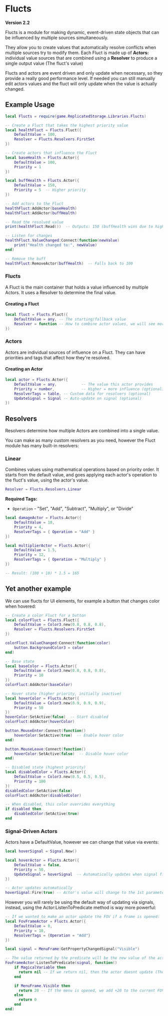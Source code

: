 # Flucts

**Version 2.2**

Flucts is a module for making dynamic, event-driven state objects that can be influenced by multiple sources simultaneously.

They allow you to create values that automatically resolve conflicts when multiple sources try to modify them. Each Fluct is made up of **Actors:** individual value sources that are combined using a **Resolver** to produce a single output value (The fluct's value)

Flucts and actors are event driven and only update when necessary, so they provide a really good performance level. If needed you can still manually edit actors values and the fluct will only update when the value is actually changed.

## Example Usage

```lua
local Flucts = require(game.ReplicatedStorage.Libraries.Flucts)

-- Create a Fluct that takes the highest priority value
local healthFluct = Flucts.Fluct({
    DefaultValue = 100,
    Resolver = Flucts.Resolvers.FirstSet
})

-- Create actors that influence the Fluct
local baseHealth = Flucts.Actor({
    DefaultValue = 100,
    Priority = 1
})

local buffHealth = Flucts.Actor({
    DefaultValue = 150,
    Priority = 5  -- Higher priority
})

-- Add actors to the Fluct
healthFluct:AddActor(baseHealth)
healthFluct:AddActor(buffHealth)

-- Read the resolved value
print(healthFluct:Read())  -- Outputs: 150 (buffHealth wins due to higher priority)

-- Listen for changes
healthFluct.ValueChanged:Connect(function(newValue)
    print("Health changed to:", newValue)
end)

-- Remove the buff
healthFluct:RemoveActor(buffHealth)  -- Falls back to 100
```

### Flucts

A Fluct is the main container that holds a value influenced by multiple Actors. It uses a Resolver to determine the final value.

#### Creating a Fluct

```lua
local fluct = Flucts.Fluct({
    DefaultValue = any, -- The starting/fallback value
    Resolver = function -- How to combine actor values, we will see more on resolvers later
})
```

### Actors

Actors are individual sources of influence on a Fluct. They can have priorities and tags that affect how they're resolved.

#### Creating an Actor

```lua
local actor = Flucts.Actor({
    DefaultValue = any,           -- The value this actor provides
    Priority = number,            -- Higher = more influence (optional)
    ResolverTags = table, -- Custom data for resolvers (optional)
    UpdateSignal = Signal -- Auto-update on signal (optional)
})
```

## Resolvers

Resolvers determine how multiple Actors are combined into a single value.

You can make as many custom resolvers as you need, however the Fluct module has many built-in resolvers:

### Linear

Combines values using mathematical operations based on priority order. It starts from the default value, and goes applying each actor's operation to the fluct's value, using the actor's value.

```lua
Resolver = Flucts.Resolvers.Linear
```

**Required Tags:**
- `Operation` - "Set", "Add", "Subtract", "Multiply", or "Divide"

```lua
local damageActor = Flucts.Actor({
    DefaultValue = 10,
    Priority = 4,
    ResolverTags = { Operation = "Add" }
})

local multiplierActor = Flucts.Actor({
    DefaultValue = 1.5,
    Priority = 12,
    ResolverTags = { Operation = "Multiply" }
})

-- Result: (100 + 10) * 1.5 = 165
```

## Yet another example

We can use flucts for UI elements, for example a button that changes color when hovered:

```lua
-- Create a color Fluct for a button
local colorFluct = Flucts.Fluct({
    DefaultValue = Color3.new(0.8, 0.8, 0.8),
    Resolver = Flucts.Resolvers.FirstSet
})

colorFluct.ValueChanged:Connect(function(color)
    button.BackgroundColor3 = color
end)

-- Base state
local baseColor = Flucts.Actor({
    DefaultValue = Color3.new(0.8, 0.8, 0.8),
    Priority = 10
})
colorFluct:AddActor(baseColor)

-- Hover state (higher priority, initially inactive)
local hoverColor = Flucts.Actor({
    DefaultValue = Color3.new(0.9, 0.9, 0.9),
    Priority = 50
})
hoverColor:SetActive(false)  -- Start disabled
colorFluct:AddActor(hoverColor)

button.MouseEnter:Connect(function()
    hoverColor:SetActive(true)  -- Enable hover color
end)

button.MouseLeave:Connect(function()
    hoverColor:SetActive(false)  -- Disable hover color
end)

-- Disabled state (highest priority)
local disabledColor = Flucts.Actor({
    DefaultValue = Color3.new(0.5, 0.5, 0.5),
    Priority = 100
})
disabledColor:SetActive(false)
colorFluct:AddActor(disabledColor)

-- When disabled, this color overrides everything
if disabled then
    disabledColor:SetActive(true)
end
```

### Signal-Driven Actors

Actors have a DefaultValue, however we can change that value via events:

```lua
local hoverSignal = Signal.New()

local hoverActor = Flucts.Actor({
    DefaultValue = false,
    Priority = 50,
    UpdateSignal = hoverSignal  -- Automatically updates when signal fires
})

-- Actor updates automatically
hoverSignal:Fire(true) -- Actor's value will change to the 1st parameter the signal is fired with
```

However you will rarely be using the default way of updating via signals, instead, using the Actor:ListenToPredicate method is way more powerful:

```lua
-- If we wanted to make an actor update the FOV if a frame is opened:
local FovFrameActor = Flucts.Actor({
    DefaultValue = 0,
    Priority = 10,
    ResolverTags = {Operation = "Add"}
})

local signal = MenuFrame:GetPropertyChangedSignal("Visible")

-- The value returned by the predicate will be the new value of the actor
FovFrameActor:ListenToPredicate(signal, function()
    if MagicalVariable then
      return nil -- If we return nil, then the actor doesnt update (The signal is ignored)
    end

    if MenuFrame.Visible then
      return 20 -- If the menu is opened, we add +20 to the current FOV
    else
      return 0
    end
end)
```
